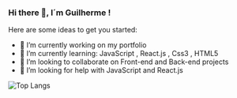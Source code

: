 ### Hi there 👋,  I´m Guilherme !



Here are some ideas to get you started:

- 🔭 I’m currently working on my portfolio 
- 🌱 I’m currently learning: JavaScript , React.js , Css3 , HTML5
- 👯 I’m looking to collaborate on  Front-end and Back-end projects 
- 🤔 I’m looking for help with JavaScript and React.js


![Top Langs](https://github-readme-stats.vercel.app/api/top-langs/?username=Dants0&theme=tokyonight)

